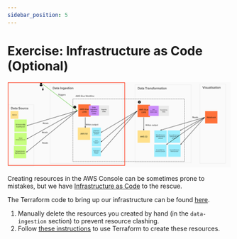 ```yaml
---
sidebar_position: 5
---
```

# Exercise: Infrastructure as Code (Optional)
![project-structure-ingestion-navi.png](./assets/project-structure-ingestion-navi.png)

Creating resources in the AWS Console can be sometimes prone to mistakes, but we have [Infrastructure as Code](https://infrastructure-as-code.com/book/) to the rescue.

The Terraform code to bring up our infrastructure can be found [here](https://github.com/data-derp/exercise-co2-vs-temperature-infrastructure/tree/master/iac/data-ingestion).

1. Manually delete the resources you created by hand (in the `data-ingestion` section) to prevent resource clashing.
2. Follow [these instructions](https://github.com/data-derp/exercise-co2-vs-temperature-infrastructure/blob/master/infrastucture-as-code.md#data-transformation-iac) to use Terraform to create these resources. 